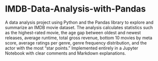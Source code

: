 # IMDB-Data-Analysis-with-Pandas
A data analysis project using Python and the Pandas library to explore and summarize an IMDB movie dataset. The analysis calculates statistics such as the highest-rated movie, the age gap between oldest and newest releases, average runtime, total gross revenue, bottom 10 movies by meta score, average ratings per genre, genre frequency distribution, and the actor with the most “star points.” Implemented entirely in a Jupyter Notebook with clear comments and Markdown explanations.
